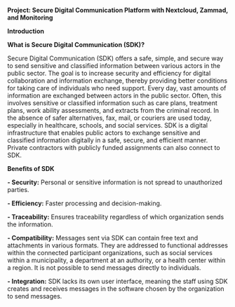 **Project: Secure Digital Communication Platform with Nextcloud, Zammad, and Monitoring**

**Introduction**

**What is Secure Digital Communication (SDK)?**

Secure Digital Communication (SDK) offers a safe, simple, and secure way to send sensitive and classified information between various actors in the public sector. The goal is to increase security and efficiency for digital collaboration and information exchange, thereby providing better conditions for taking care of individuals who need support. Every day, vast amounts of information are exchanged between actors in the public sector. Often, this involves sensitive or classified information such as care plans, treatment plans, work ability assessments, and extracts from the criminal record. In the absence of safer alternatives, fax, mail, or couriers are used today, especially in healthcare, schools, and social services.
SDK is a digital infrastructure that enables public actors to exchange sensitive and classified information digitally in a safe, secure, and efficient manner. Private contractors with publicly funded assignments can also connect to SDK.

**Benefits of SDK**

**- Security:** Personal or sensitive information is not spread to unauthorized parties.

**- Efficiency:** Faster processing and decision-making.

**- Traceability:** Ensures traceability regardless of which organization sends the information.

**- Compatibility:** Messages sent via SDK can contain free text and attachments in various formats. They are addressed to functional addresses within the connected participant organizations, such as social services within a municipality, a department at an authority, or a health center within a region. It is not possible to send messages directly to individuals.

**- Integration:** SDK lacks its own user interface, meaning the staff using SDK creates and receives messages in the software chosen by the organization to send messages.

